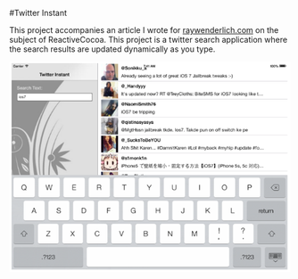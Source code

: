#Twitter Instant

This project accompanies an article I wrote for [raywenderlich.com](http://www.raywendelich.com) on the subject of ReactiveCocoa. This project is a twitter search application where the search results are updated dynamically as you type.


<img src="TwitterInstant.png"/>
